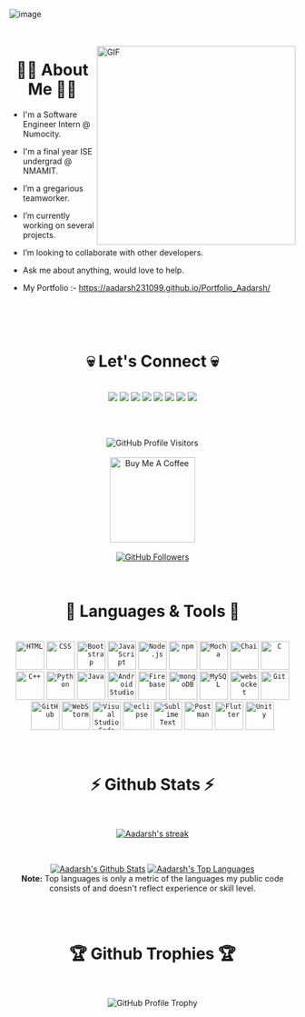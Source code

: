 ![image](https://user-images.githubusercontent.com/64643993/223055632-be526298-1464-4bf5-ab8f-0f32f15766fa.png)
<br/>
<br/>
<br/>

<img align="right" height="350px" alt="GIF" src="https://github.com/mayankchaudhary26/Cool-Readme-ideas/blob/master/data/lamp%20shift.gif" />
 
<p>
  <h1 align="center"><b>🙋‍♂️ About Me 🙋‍♂️</b></h1>
</p>

- I'm a Software Engineer Intern @ Numocity.

- I'm a final year ISE undergrad @ NMAMIT.
 
- I’m a gregarious teamworker.

- I’m currently working on several projects.

- I’m looking to collaborate with other developers.

- Ask me about anything, would love to help.

- My Portfolio :- https://aadarsh231099.github.io/Portfolio_Aadarsh/

<br/><br/><br/>
<p>
  <h1 align="center"><b>💀 Let's Connect 💀</b></h1>
</p>

<br/>

<div align="center">
<a href = "https://www.linkedin.com/in/aadarsh-9978091a8/" ><img src="https://img.icons8.com/fluent/48/000000/linkedin.png" target="_blank"/></a>
<a href = "https://www.instagram.com/aadarsh_hanu?r=nametag" ><img src="https://img.icons8.com/fluent/48/000000/instagram-new.png" target="_blank"/></a>
<a href = "https://wa.me/918083162225"><img src="https://img.icons8.com/fluent/48/000000/whatsapp.png"  target="_blank"/></a>
<a href = "https://twitter.com/aadarshhanu" ><img src="https://img.icons8.com/fluent/48/000000/twitter.png" target="_blank"/></a>
<a href = "https://discordapp.com/users/254305922124349440"><img src="https://img.icons8.com/fluent/48/000000/discord.png"  target="_blank"/></a>
<a href = "https://www.snapchat.com/add/aadarshhanu?share_id=f1g1viXmYe8&locale=en-US" ><img src="https://img.icons8.com/fluent/48/000000/snapchat.png" target="_blank"/></a>
<a href = "https://github.com/aadarsh231099" ><img src="https://img.icons8.com/fluent/48/000000/github.png" target="_blank"/></a>
<a href = "https://www.codechef.com/users/lucifer_hanu" ><img src="https://img.icons8.com/fluent/48/000000/codechef.png" target="_blank"/></a>

<br/><br/>
<p align="center">
<img src="https://visitor-badge.laobi.icu/badge?page_id=aadarsh231099.aadarsh231099" target="_blank" alt="GitHub Profile Visitors" title="GitHub Profile Visitors" />
<br/><br/>
<a href="https://www.buymeacoffee.com/aadarshhanu" target="_blank"><img src="https://cdn.buymeacoffee.com/buttons/v2/default-red.png" alt="Buy Me A Coffee" width="150" ></a>
<br/><br/>
<a href="https://github.com/aadarsh231099?tab=followers" target="_blank"><img src="https://img.shields.io/github/followers/aadarsh231099?label=Followers&style=social" alt="GitHub Followers" title="GitHub Followers"></a>
</p>
<br/>	
<p>
  <h1 align="center"><b>🚀 Languages & Tools 🚀</b></h1>
</p>

<br/>

<div align="center">
	<code><img height="50" src="https://user-images.githubusercontent.com/25181517/192158954-f88b5814-d510-4564-b285-dff7d6400dad.png" alt="HTML" title="HTML" /></code>
	<code><img height="50" src="https://user-images.githubusercontent.com/25181517/183898674-75a4a1b1-f960-4ea9-abcb-637170a00a75.png" alt="CSS" title="CSS" /></code>
	<code><img height="50" src="https://user-images.githubusercontent.com/25181517/183898054-b3d693d4-dafb-4808-a509-bab54cf5de34.png" alt="Bootstrap" title="Bootstrap" /></code>
	<code><img height="50" src="https://user-images.githubusercontent.com/25181517/117447155-6a868a00-af3d-11eb-9cfe-245df15c9f3f.png" alt="JavaScript" title="JavaScript" /></code>
	<code><img height="50" src="https://user-images.githubusercontent.com/25181517/183568594-85e280a7-0d7e-4d1a-9028-c8c2209e073c.png" alt="Node.js" title="Node.js" /></code>
	<code><img height="50" src="https://user-images.githubusercontent.com/25181517/121401671-49102800-c959-11eb-9f6f-74d49a5e1774.png" alt="npm" title="npm" /></code>
	<code><img height="50" src="https://user-images.githubusercontent.com/25181517/201476630-f47cfff6-fdee-4ee1-9092-1793b71b1ca3.png" alt="Mocha" title="Mocha" /></code>
	<code><img height="50" src="https://user-images.githubusercontent.com/25181517/201476472-d2f5f644-cfc9-43e5-96d3-c8f40f18b5cb.png" alt="Chai" title="Chai" /></code>
	<code><img height="50" src="https://user-images.githubusercontent.com/25181517/192106070-46255bcf-65e6-4c6b-a296-bf8d0d8fb2a7.png" alt="C" title="C" /></code>
	<code><img height="50" src="https://user-images.githubusercontent.com/25181517/192106073-90fffafe-3562-4ff9-a37e-c77a2da0ff58.png" alt="C++" title="C++" /></code>
	<code><img height="50" src="https://user-images.githubusercontent.com/25181517/183423507-c056a6f9-1ba8-4312-a350-19bcbc5a8697.png" alt="Python" title="Python" /></code>
	<code><img height="50" src="https://user-images.githubusercontent.com/25181517/117201156-9a724800-adec-11eb-9a9d-3cd0f67da4bc.png" alt="Java" title="Java" /></code>
	<code><img height="50" src="https://user-images.githubusercontent.com/25181517/192108895-20dc3343-43e3-4a54-a90e-13a4abbc57b9.png" alt="Android Studio" title="Android Studio" /></code>
	<code><img height="50" src="https://user-images.githubusercontent.com/25181517/189716855-2c69ca7a-5149-4647-936d-780610911353.png" alt="Firebase" title="Firebase" /></code>
	<code><img height="50" src="https://user-images.githubusercontent.com/25181517/182884177-d48a8579-2cd0-447a-b9a6-ffc7cb02560e.png" alt="mongoDB" title="mongoDB" /></code>
	<code><img height="50" src="https://user-images.githubusercontent.com/25181517/183896128-ec99105a-ec1a-4d85-b08b-1aa1620b2046.png" alt="MySQL" title="MySQL" /></code>
	<code><img height="50" src="https://user-images.githubusercontent.com/25181517/187070862-03888f18-2e63-4332-95fb-3ba4f2708e59.png" alt="websocket" title="websocket" /></code>
	<code><img height="50" src="https://user-images.githubusercontent.com/25181517/192108372-f71d70ac-7ae6-4c0d-8395-51d8870c2ef0.png" alt="Git" title="Git" /></code>
	<code><img height="50" src="https://user-images.githubusercontent.com/25181517/192108374-8da61ba1-99ec-41d7-80b8-fb2f7c0a4948.png" alt="GitHub" title="GitHub" /></code>
	<code><img height="50" src="https://user-images.githubusercontent.com/25181517/192108893-b1eed3c7-b2c4-4e1c-9e9f-c7e83637b33d.png" alt="WebStorm" title="WebStorm" /></code>
	<code><img height="50" src="https://user-images.githubusercontent.com/25181517/192108891-d86b6220-e232-423a-bf5f-90903e6887c3.png" alt="Visual Studio Code" title="Visual Studio Code" /></code>
	<code><img height="50" src="https://user-images.githubusercontent.com/25181517/192108892-6e9b5cdf-4e35-4a70-ad9a-801a93a07c1c.png" alt="eclipse" title="eclipse" /></code>
	<code><img height="50" src="https://user-images.githubusercontent.com/25181517/190887576-6653f877-8439-4521-82f3-403086ead892.png" alt="Sublime Text" title="Sublime Text" /></code>
	<code><img height="50" src="https://user-images.githubusercontent.com/25181517/192109061-e138ca71-337c-4019-8d42-4792fdaa7128.png" alt="Postman" title="Postman" /></code>
	<code><img height="50" src="https://user-images.githubusercontent.com/25181517/186150365-da1eccce-6201-487c-8649-45e9e99435fd.png" alt="Flutter" title="Flutter" /></code>
	<code><img height="50" src="https://user-images.githubusercontent.com/25181517/193427941-9437dbbe-376f-40dc-9573-0ef5c02a26a7.png" alt="Unity" title="Unity" /></code>
</div>
</br>
</br>

<p>
  <h1 align="center"><b>⚡ Github Stats ⚡</b></h1>
</p>

<br/>

<p align="center">
    <a href="https://github.com/aadarsh231099/github-readme-streak-stats">
        <img title="🔥 Get streak stats for your profile at git.io/streak-stats" alt="Aadarsh's streak" src="https://github-readme-streak-stats.herokuapp.com/?user=aadarsh231099&theme=black-ice&hide_border=true&stroke=0000&background=060A0CD0"/>
    </a>
</p>


  <br/>
  <p align="center">
    <a href="https://github.com/aadarsh231099/github-readme-stats"><img alt="Aadarsh's Github Stats" src="https://github-readme-stats.vercel.app/api?username=aadarsh231099&show_icons=true&count_private=true&theme=react&hide_border=true&bg_color=0D1117" /></a>
  <a href="https://github.com/aadarsh231099/github-readme-stats"><img alt="Aadarsh's Top Languages" src="https://github-readme-stats.vercel.app/api/top-langs/?username=aadarsh231099&langs_count=8&count_private=true&layout=compact&theme=react&hide_border=true&bg_color=0D1117" /></a>
  <br/>
  <b>Note:</b> Top languages is only a metric of the languages my public code consists of and doesn't reflect experience or skill level.
</p>

<br/>
<br/>

<p>
  <h1 align="center"><b>🏆 Github Trophies 🏆</b></h1>
</p>
<br/>

<p align="center">
  <img src="https://github-profile-trophy.vercel.app/?username=aadarsh231099&theme=onedark&row=1" alt="GitHub Profile Trophy" />
</p>

  

<!--![giphy](https://media.giphy.com/media/RbDKaczqWovIugyJmW/giphy.gif)
<!--
**aadarsh231099/aadarsh231099** is a ✨ _special_ ✨ repository because its `README.md` (this file) appears on your GitHub profile.

Here are some ideas to get you started:

- 🔭 I’m currently working on ...
- 🌱 I’m currently learning ...
- 👯 I’m looking to collaborate on ...
- 🤔 I’m looking for help with ...
- 💬 Ask me about ...
- 📫 How to reach me: ...
- 😄 Pronouns: ...
- ⚡ Fun fact: ...
-->

